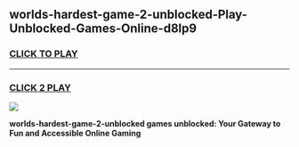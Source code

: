 
## worlds-hardest-game-2-unblocked-Play-Unblocked-Games-Online-d8lp9
<h3>
<a href="https://premium76.site?title=worlds-hardest-game-2-unblocked&ref=25A">CLICK TO PLAY</a></h3>
<hr>

<h3>
<a href="https://premium76.site?title=worlds-hardest-game-2-unblocked&ref=25A">CLICK 2 PLAY</a>
  
</h3>

<a href="https://premium76.site?title=worlds-hardest-game-2-unblocked&ref=25A"><img src="https://clearcache.store/games.png"></a>


**worlds-hardest-game-2-unblocked games unblocked: Your Gateway to Fun and Accessible Online Gaming**
